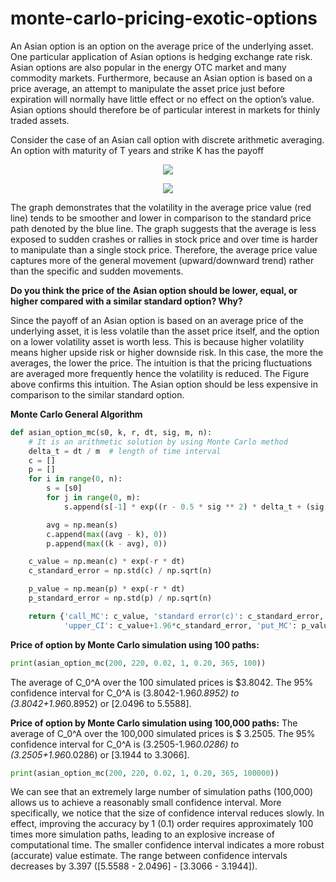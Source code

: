 # monte-carlo-pricing-exotic-options

An Asian option is an option on the average price of the underlying asset. One particular application of Asian options is hedging exchange rate risk. Asian options are also popular in the energy OTC market and many commodity markets. Furthermore, because an Asian option is based on a price average, an attempt to manipulate the asset price just before expiration will normally have little effect or no effect on the option’s value. Asian options should therefore be of particular interest in markets for thinly traded assets.

Consider the case of an Asian call option with discrete arithmetic averaging. An option with maturity of T years and strike K has the payoff


<p align="center">
  <img src="https://user-images.githubusercontent.com/80944214/157110677-ae37cf7d-9f84-4272-b7e1-536301766327.png" />
</p>

<p align="center">
  <img src="https://user-images.githubusercontent.com/80944214/157110771-3b9129ad-90c6-4e20-8f50-17cac1c798e4.png" />
</p>




The graph demonstrates that the volatility in the average price value (red line) tends to be smoother and lower in comparison to the standard price path denoted by the blue line. The graph suggests that the average is less exposed to sudden crashes or rallies in stock price and over time is harder to manipulate than a single stock price. Therefore, the average price value captures more of the general movement (upward/downward trend) rather than the specific and sudden movements.

**Do you think the price of the Asian option should be lower, equal, or higher compared with a similar standard option? Why?**

Since the payoff of an Asian option is based on an average price of the underlying asset, it is less volatile than the asset price itself, and the option on a lower volatility asset is worth less. This is because higher volatility means higher upside risk or higher downside risk.  In this case, the more the averages, the lower the price. The intuition is that the pricing fluctuations are averaged more frequently hence the volatility is reduced. The Figure above confirms this intuition. The Asian option should be less expensive in comparison to the similar standard option.


**Monte Carlo General Algorithm**

```python
def asian_option_mc(s0, k, r, dt, sig, m, n):
    # It is an arithmetic solution by using Monte Carlo method
    delta_t = dt / m  # length of time interval
    c = []
    p = []
    for i in range(0, n):
        s = [s0]
        for j in range(0, m):
            s.append(s[-1] * exp((r - 0.5 * sig ** 2) * delta_t + (sig * sqrt(delta_t) * random.gauss(0, 1))))

        avg = np.mean(s)
        c.append(max((avg - k), 0))
        p.append(max((k - avg), 0))

    c_value = np.mean(c) * exp(-r * dt)
    c_standard_error = np.std(c) / np.sqrt(n)

    p_value = np.mean(p) * exp(-r * dt)
    p_standard_error = np.std(p) / np.sqrt(n)

    return {'call_MC': c_value, 'standard error(c)': c_standard_error,  'lower_CI': c_value-1.96*c_standard_error,
            'upper_CI': c_value+1.96*c_standard_error, 'put_MC': p_value, 'standard error(p)': p_standard_error}
```

**Price of option by Monte Carlo simulation using 100 paths:**

```python
print(asian_option_mc(200, 220, 0.02, 1, 0.20, 365, 100))
```
The average of C_0^A  over the 100 simulated prices is $3.8042.
The 95% confidence interval for C_0^A is (3.8042-1.96*0.8952) to (3.8042+1.96*0.8952) or [2.0496 to 5.5588]. 

**Price of option by Monte Carlo simulation using 100,000 paths:**
The average of C_0^A  over the 100,000 simulated prices is $ 3.2505.
The 95% confidence interval for C_0^A is (3.2505-1.96*0.0286) to (3.2505+1.96*0.0286) or [3.1944 to 3.3066]. 

```python
print(asian_option_mc(200, 220, 0.02, 1, 0.20, 365, 100000))
```

We can see that an extremely large number of simulation paths (100,000) allows us to achieve a reasonably small confidence interval. More specifically, we notice that the size of confidence interval reduces slowly. In effect, improving the accuracy by 1 (0.1) order requires approximately 100 times more simulation paths, leading to an explosive increase of computational time. The smaller confidence interval indicates a more robust (accurate) value estimate. The range between confidence intervals decreases by 3.397 ([5.5588 - 2.0496] - [3.3066 - 3.1944]). 

